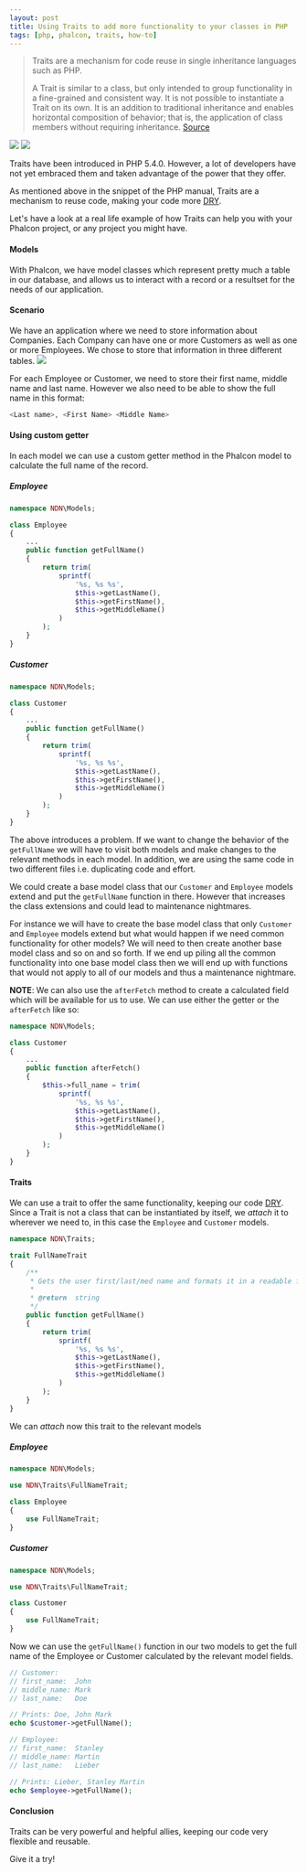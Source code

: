 ```yaml
---
layout: post
title: Using Traits to add more functionality to your classes in PHP
tags: [php, phalcon, traits, how-to]
---
```


> Traits are a mechanism for code reuse in single inheritance languages such as PHP.
>
> A Trait is similar to a class, but only intended to group functionality in a fine-grained and consistent way. It is not possible to instantiate a Trait on its own. It is an addition to traditional inheritance and enables horizontal composition of behavior; that is, the application of class members without requiring inheritance. [Source](http://php.net/manual/en/language.oop5.traits.php)
<img class="post-image" src="/files/phalcon-green.png" />
<img class="post-image" src="/files/php.png" />

Traits have been introduced in PHP 5.4.0. However, a lot of developers have not yet embraced them and taken advantage of the power that they offer.

As mentioned above in the snippet of the PHP manual, Traits are a mechanism to reuse code, making your code more [DRY](https://en.wikipedia.org/wiki/Don%27t_repeat_yourself). 

Let's have a look at a real life example of how Traits can help you with your Phalcon project, or any project you might have.

#### Models

With Phalcon, we have model classes which represent pretty much a table in our database, and allows us to interact with a record or a resultset for the needs of our application.

#### Scenario

We have an application where we need to store information about Companies. Each Company can have one or more Customers as well as one or more Employees. We chose to store that information in three different tables.
<img class="post-image" src="/files/2015-10-18-model.png" />

For each Employee or Customer, we need to store their first name, middle name and last name. However we also need to be able to show the full name in this format:

```php
<Last name>, <First Name> <Middle Name>
``` 

#### Using custom getter

In each model we can use a custom getter method in the Phalcon model to calculate the full name of the record.

##### Employee

```php
namespace NDN\Models;

class Employee
{
    ...
    public function getFullName()
    {
        return trim(
            sprintf(
                '%s, %s %s',
                $this->getLastName(),
                $this->getFirstName(),
                $this->getMiddleName()
            )
        );
    }
}
```

##### Customer

```php
namespace NDN\Models;

class Customer
{
    ...
    public function getFullName()
    {
        return trim(
            sprintf(
                '%s, %s %s',
                $this->getLastName(),
                $this->getFirstName(),
                $this->getMiddleName()
            )
        );
    }
}
```

The above introduces a problem. If we want to change the behavior of the `getFullName` we will have to visit both models and make changes to the relevant methods in each model. In addition, we are using the same code in two different files i.e. duplicating code and effort.

We could create a base model class that our `Customer` and `Employee` models extend and put the `getFullName` function in there. However that increases the class extensions and could lead to maintenance nightmares. 

For instance we will have to create the base model class that only `Customer` and `Employee` models extend but what would happen if we need common functionality for other models? We will need to then create another base model class and so on and so forth. If we end up piling all the common functionality into one base model class then we will end up with functions that would not apply to all of our models and thus a maintenance nightmare.  

**NOTE**: We can also use the `afterFetch` method to create a calculated field which will be available for us to use. We can use either the getter or the `afterFetch` like so:

```php
namespace NDN\Models;

class Customer
{
    ...
    public function afterFetch()
    {
        $this->full_name = trim(
            sprintf(
                '%s, %s %s',
                $this->getLastName(),
                $this->getFirstName(),
                $this->getMiddleName()
            )
        );
    }
}
```

#### Traits

We can use a trait to offer the same functionality, keeping our code [DRY](https://en.wikipedia.org/wiki/Don%27t_repeat_yourself). Since a Trait is not a class that can be instantiated by itself, we *attach* it to wherever we need to, in this case the `Employee` and `Customer` models.

```php
namespace NDN\Traits;

trait FullNameTrait
{
    /**
     * Gets the user first/last/med name and formats it in a readable format
     *
     * @return  string
     */
    public function getFullName()
    {
        return trim(
            sprintf(
                '%s, %s %s',
                $this->getLastName(),
                $this->getFirstName(),
                $this->getMiddleName()
            )
        );
    }
}
```

We can *attach* now this trait to the relevant models


##### Employee

```php
namespace NDN\Models;

use NDN\Traits\FullNameTrait;

class Employee
{
    use FullNameTrait;
}
```

##### Customer

```php
namespace NDN\Models;

use NDN\Traits\FullNameTrait;

class Customer
{
    use FullNameTrait;
}
```

Now we can use the `getFullName()` function in our two models to get the full name of the Employee or Customer calculated by the relevant model fields.

```php
// Customer:
// first_name:  John
// middle_name: Mark
// last_name:   Doe

// Prints: Doe, John Mark
echo $customer->getFullName();

// Employee:
// first_name:  Stanley
// middle_name: Martin
// last_name:   Lieber

// Prints: Lieber, Stanley Martin
echo $employee->getFullName();
```

#### Conclusion

Traits can be very powerful and helpful allies, keeping our code very flexible and reusable.
 
Give it a try!